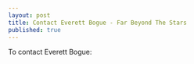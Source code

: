```yaml
---
layout: post
title: Contact Everett Bogue - Far Beyond The Stars
published: true
---
```


To contact Everett Bogue:
